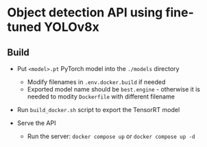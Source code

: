 # Object detection API using fine-tuned YOLOv8x

## Build
* Put `<model>.pt` PyTorch model into the `./models` directory
    * Modify filenames in `.env.docker.build` if needed
    * Exported model name should be `best.engine` - otherwise it is needed to modity `Dockerfile` with different filename

* Run `build_docker.sh` script to export the TensorRT model
* Serve the API
    * Run the server: `docker compose up` or `docker compose up -d`